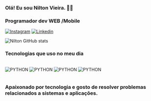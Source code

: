 ### Olá! Eu sou Nilton Vieira. 👋🏾
### Programador dev WEB /Mobile

[![Instagram](https://img.shields.io/badge/Instagram-E4405F?style=for-the-badge&logo=instagram&logoColor=white)](htttps://nitonvieira1_.com.br)
[![Linkedin](https://img.shields.io/badge/LinkedIn-0077B5?style=for-the-badge&logo=linkedin&logoColor=white)](https://br.linkedin.com/in/nilton-cantanhede-vieira-b263051bb)


![Nilton GitHub stats](https://github-readme-stats.vercel.app/api?username=Niltondevpro&show_icons=true&theme=radical)


### Tecnologias que uso no meu dia

<div style="display: inline_block"><br/>
<img aling="center" alt="PYTHON" src="https://img.shields.io/badge/Python-14354C?style=for-the-badge&logo=python&logoColor=white" >
<img aling="center" alt="PYTHON" src="https://img.shields.io/badge/HTML5-E34F26?style=for-the-badge&logo=html5&logoColor=white" >
<img aling="center" alt="PYTHON" src="https://img.shields.io/badge/MySQL-00000F?style=for-the-badge&logo=mysql&logoColor=white" >
<img aling="center" alt="PYTHON" src="https://img.shields.io/badge/Java-ED8B00?style=for-the-badge&logo=openjdk&logoColor=white" >

</div></br>

### Apaixonado por tecnologia e gosto de resolver problemas relacionados a sistemas e aplicações.
